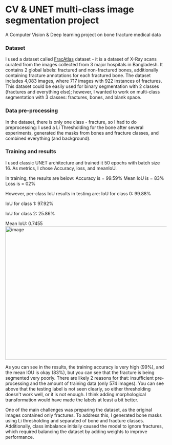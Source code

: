 # CV & UNET multi-class image segmentation project
A Computer Vision &amp; Deep learning project on bone fracture medical data

### Dataset
I used a dataset called [FracAtlas](https://www.kaggle.com/datasets/mahmudulhasantasin/fracatlas-original-dataset/data) dataset - it is a dataset of X-Ray scans curated from the images collected from 3 major hospitals in Bangladesh. It contains 2 global labels: fractured and non-fractured bones, additionally containing fracture annotations for each fractured bone. The dataset includes 4,083 images, where 717 images with 922 instances of fractures.
This dataset could be easily used for binary segmentation with 2 classes (fractures and everything else); however, I wanted to work on multi-class segmentation with 3 classes: fractures, bones, and blank space.

### Data pre-processing
In the dataset, there is only one class - fracture, so I had to do preprocessing: I used a Li Thresholding for the bone after several experiments, generated the masks from bones and fracture classes, and combined everything (and background).

### Training and results
I used classic UNET architecture and trained it 50 epochs with batch size 16. As metrics, I chose Accuracy, loss, and meanIoU.

In training, the results are below:
Accuracy is =  99.59%
Mean IoU is =  83%
Loss is =  02%

However, per-class IoU results in testing are:
IoU for class 0: 99.88%

IoU for class 1: 97.92%

IoU for class 2: 25.86%

Mean IoU: 0.7455
<img width="1254" height="416" alt="image" src="https://github.com/user-attachments/assets/02a00dda-945e-43bf-bd2f-693948e632c3" />

As you can see in the results, the training accuracy is very high (99%), and the mean IOU is okay (83%), but you can see that the fracture is being segmented very poorly. There are likely 2 reasons for that: insufficient pre-processing and the amount of training data (only 574 images). You can see above that the testing label is not seen clearly, so either thresholding doesn't work well, or it is not enough. I think adding morphological transformation would have made the labels at least a bit better. 

One of the main challenges was preparing the dataset, as the original images contained only fractures. To address this, I generated bone masks using Li thresholding and separated of bone and fracture classes. Additionally, class imbalance initially caused the model to ignore fractures, which required balancing the dataset by adding weights to improve performance.

